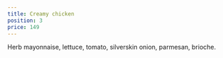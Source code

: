```yaml
---
title: Creamy chicken
position: 3
price: 149
---
```


Herb mayonnaise, lettuce, tomato, silverskin onion, parmesan, brioche.
